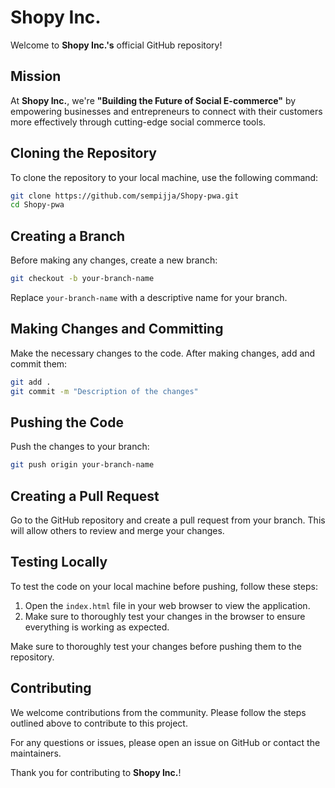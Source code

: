 # **Shopy Inc.**

Welcome to **Shopy Inc.'s** official GitHub repository!

## **Mission**
At **Shopy Inc.**, we're **"Building the Future of Social E-commerce"** by empowering businesses and entrepreneurs to connect with their customers more effectively through cutting-edge social commerce tools.

## Cloning the Repository

To clone the repository to your local machine, use the following command:

```bash
git clone https://github.com/sempijja/Shopy-pwa.git
cd Shopy-pwa
```

## Creating a Branch

Before making any changes, create a new branch:

```bash
git checkout -b your-branch-name
```

Replace `your-branch-name` with a descriptive name for your branch.

## Making Changes and Committing

Make the necessary changes to the code. After making changes, add and commit them:

```bash
git add .
git commit -m "Description of the changes"
```

## Pushing the Code

Push the changes to your branch:

```bash
git push origin your-branch-name
```

## Creating a Pull Request

Go to the GitHub repository and create a pull request from your branch. This will allow others to review and merge your changes.

## Testing Locally

To test the code on your local machine before pushing, follow these steps:

1. Open the `index.html` file in your web browser to view the application.
2. Make sure to thoroughly test your changes in the browser to ensure everything is working as expected.

Make sure to thoroughly test your changes before pushing them to the repository.

## Contributing

We welcome contributions from the community. Please follow the steps outlined above to contribute to this project.

For any questions or issues, please open an issue on GitHub or contact the maintainers.

Thank you for contributing to **Shopy Inc.**!
